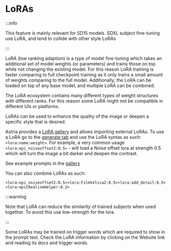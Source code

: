 # LoRAs

:::info

This feature is mainly relevant for SD15 models. SDXL subject fine-tuning use LoRA, and tend to collide with other style LoRAs

:::

LoRA (low ranking adaption) is a type of model fine-tuning which takes an additional set of model weights (or parameters) and trains those on top while not changing the existing model. For this reason LoRA training is faster comparing to full checkpoint training as it only trains a small amount of weights comparing to the full model. Additionally, the LoRA can be loaded on top of any base model, and multiple LoRA can be combined.

The LoRA ecosystem contains many different types of weight structures with different ranks. For this reason some LoRA might not be compatible in different UIs or platforms.

LoRAs can be used to enhance the quality of the image or deepen a specific style that is desired.

Astria provides a [LoRA gallery](https://www.astria.ai/gallery/tunes?model_type=lora) and allows importing external LoRAs. To use a LoRA go to the [generate tab](https://www.astria.ai/prompts) and use the LoRA syntax as such: `<lora:name:weight>`. For example, a very common usage `<lora:epi_noiseoffset2:0.5>` - will load a Noise offset lora at strength 0.5 which will turn the image a bit darker and deepen the contrast.

See example prompts in the [gallery](https://www.astria.ai/gallery?text=lora)


You can also combine LoRAs as such:

```
<lora:epi_noiseoffset2:0.5><lora:FilmVelvia2:0.5><lora:add_detail:0.5><lora:epiCRealismHelper:0.2>
```

:::warning

Note that LoRA can reduce the similarity of trained subjects when used together. To avoid this use low-strength for the lora.

:::


Some LoRAs may be trained on trigger words which are required to show in the prompt text. Check the LoRA information by clicking on the Website link and reading its docs and trigger words.
